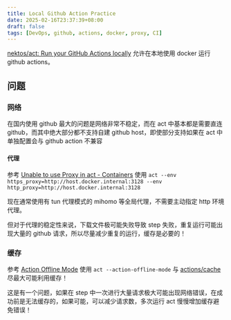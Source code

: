 ```yaml
---
title: Local Github Action Practice
date: 2025-02-16T23:37:39+08:00
draft: false
tags: [DevOps, github, actions, docker, proxy, CI]
---
```


[nektos/act: Run your GitHub Actions locally](https://github.com/nektos/act) 允许在本地使用 docker 运行 github actions。

## 问题

### 网络

在国内使用 github 最大的问题是网络非常不稳定，而在 act 中基本都是需要直连 github，而其中绝大部分都不支持自建 github host，即使部分支持如果在 act 中单独配置会与 github action 不兼容

#### 代理

参考 [Unable to use Proxy in act - Containers](https://github.com/nektos/act/issues/1578#issuecomment-1744424213) 使用 `act --env https_proxy=http://host.docker.internal:3128 --env http_proxy=http://host.docker.internal:3128`

现在通常使用有 tun 代理模式的 mihomo 等全局代理，不需要主动指定 http 环境代理。

但对于代理的稳定性来说，下载文件极可能失败导致 step 失败，重复运行可能出现大量的 github 请求，所以尽量减少重复的运行，缓存是必要的！

### 缓存

参考 [Action Offline Mode](https://nektosact.com/usage/index.html#action-offline-mode) 使用 `act --action-offline-mode` 与 [actions/cache](https://github.com/actions/cache) 尽最大可能利用缓存！

这是有一个问题，如果在 step 中一次进行大量请求极大可能出现网络错误，在成功前是无法缓存的，如果可能，可以减少请求数，多次运行 act 慢慢增加缓存避免错误！
